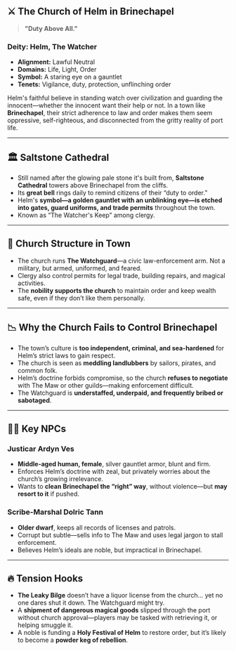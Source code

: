 ## ⚔️ **The Church of Helm in Brinechapel**

> **"Duty Above All."**

### **Deity:** Helm, The Watcher

* **Alignment:** Lawful Neutral
* **Domains:** Life, Light, Order
* **Symbol:** A staring eye on a gauntlet
* **Tenets:** Vigilance, duty, protection, unflinching order

Helm's faithful believe in standing watch over civilization and guarding the innocent—whether the innocent want their help or not. In a town like **Brinechapel**, their strict adherence to law and order makes them seem oppressive, self-righteous, and disconnected from the gritty reality of port life.

---

## 🏛️ **Saltstone Cathedral**

* Still named after the glowing pale stone it's built from, **Saltstone Cathedral** towers above Brinechapel from the cliffs.
* Its **great bell** rings daily to remind citizens of their “duty to order.”
* Helm's **symbol—a golden gauntlet with an unblinking eye—is etched into gates, guard uniforms, and trade permits** throughout the town.
* Known as “The Watcher's Keep” among clergy.

---

## 🧱 **Church Structure in Town**

* The church runs **The Watchguard**—a civic law-enforcement arm. Not a military, but armed, uniformed, and feared.
* Clergy also control permits for legal trade, building repairs, and magical activities.
* The **nobility supports the church** to maintain order and keep wealth safe, even if they don’t like them personally.

---

## 📉 **Why the Church Fails to Control Brinechapel**

* The town’s culture is **too independent, criminal, and sea-hardened** for Helm’s strict laws to gain respect.
* The church is seen as **meddling landlubbers** by sailors, pirates, and common folk.
* Helm’s doctrine forbids compromise, so the church **refuses to negotiate** with The Maw or other guilds—making enforcement difficult.
* The Watchguard is **understaffed, underpaid, and frequently bribed or sabotaged**.

---

## 🧑‍⚖️ **Key NPCs**

### **Justicar Ardyn Ves**

* **Middle-aged human, female**, silver gauntlet armor, blunt and firm.
* Enforces Helm’s doctrine with zeal, but privately worries about the church’s growing irrelevance.
* Wants to **clean Brinechapel the “right” way**, without violence—but **may resort to it** if pushed.

### **Scribe-Marshal Dolric Tann**

* **Older dwarf**, keeps all records of licenses and patrols.
* Corrupt but subtle—sells info to The Maw and uses legal jargon to stall enforcement.
* Believes Helm’s ideals are noble, but impractical in Brinechapel.

---

## 🔥 **Tension Hooks**

* **The Leaky Bilge** doesn’t have a liquor license from the church… yet no one dares shut it down. The Watchguard might try.
* A **shipment of dangerous magical goods** slipped through the port without church approval—players may be tasked with retrieving it, or helping smuggle it.
* A noble is funding a **Holy Festival of Helm** to restore order, but it’s likely to become a **powder keg of rebellion**.

